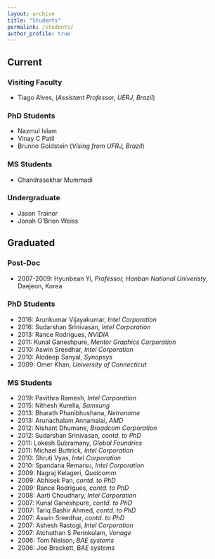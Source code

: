 ```yaml
---
layout: archive
title: "Students"
permalink: /students/
author_profile: true
---
```


## Current

### Visiting Faculty

- Tiago Alves, (*Assistant Professor, UERJ, Brazil*)

### PhD Students

-	Nazmul Islam 
- Vinay C Patil
- Brunno Goldstein (*Vising from UFRJ, Brazil*)

### MS Students

- Chandrasekhar Mummadi

### Undergraduate

- Jason Trainor
- Jonah O'Brien Weiss

## Graduated

### Post-Doc

-	2007-2009: Hyunbean Yi, *Professor, Hanban National Univeristy*, Daejeon, Korea

### PhD Students

-	2016: Arunkumar Vijayakumar, *Intel Corporation*
-	2016: Sudarshan Srinivasan, *Intel Corporation*
-	2013: Rance Rodrigues, *NVIDIA* 
-	2011: Kunal Ganeshpure, *Mentor Graphics Corporation*
-	2010: Aswin Sreedhar, *Intel Corporation*
-	2010: Alodeep Sanyal, *Synopsys*
-	2009: Omer Khan, *University of Connecticut*

### MS Students

- 2019: Pavithra Ramesh, *Intel Corporation*	
- 2015: Nithesh Kurella, *Samsung*
-	2013: Bharath Phanibhushana, *Netronome*
-	2013: Arunachalam Annamalai, *AMD*
-	2012: Nishant Dhumane, *Broadcom Corporation*
-	2012: Sudarshan Srinivasan, *contd. to PhD*
-	2011: Lokesh Subramany, *Global Foundries*
-	2011: Michael Buttrick, *Intel Corporation*
-	2010: Shruti Vyas, *Intel Corporation*
-	2010: Spandana Remarsu, *Intel Corporation*
-	2009: Nagraj Kelageri, *Qualcomm*
-	2009: Abhisek Pan, *contd. to PhD*
-	2009: Rance Rodrigues, *contd. to PhD*
-	2008: Aarti Choudhary, *Intel Corporation*
-	2007: Kunal Ganeshpure, *contd. to PhD*
-	2007: Tariq Bashir Ahmed, *contd. to PhD*
-	2007: Aswin Sreedhar, *contd. to PhD*
-	2007: Ashesh Rastogi, *Intel Corporation*
-	2007: Atchuthan S Perinkulam, *Vonage*
-	2006: Tom Nielson, *BAE systems*
-	2006: Joe Brackett, *BAE systems*


